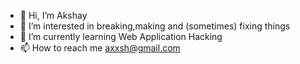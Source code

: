 - 👋 Hi, I’m Akshay
- 👀 I’m interested in breaking,making and (sometimes) fixing things
- 🌱 I’m currently learning Web Application Hacking
- 📫 How to reach me axxsh@gmail.com

<!---
axxsh/axxsh is a ✨ special ✨ repository because its `README.md` (this file) appears on your GitHub profile.
You can click the Preview link to take a look at your changes.
--->
